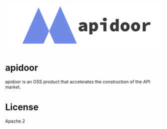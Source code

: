 ![logo](docs/apidoor_logo.png)

# apidoor

apidoor is an OSS product that accelerates the construction of the API market.


# License
Apache 2


